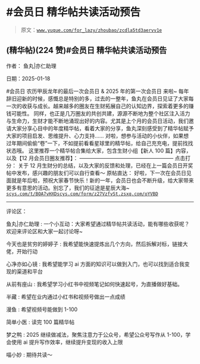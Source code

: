 # #会员日 精华帖共读活动预告

> 原文：[`www.yuque.com/for_lazy/zhoubao/zcdla5td3aervv1e`](https://www.yuque.com/for_lazy/zhoubao/zcdla5td3aervv1e)

## (精华帖)(224 赞)#会员日 精华帖共读活动预告

作者： 鱼丸|亦仁助理

日期：2025-01-18

#会员日 农历甲辰龙年的最后一次会员日 & 2025 年的第一次会员日 来啦~
每年辞旧迎新的时候，感慨总是特别的多，过去的一整年，鱼丸在会员日见证了大家每一次的收获与成长。越来越多的圈友在生财拓展自己的认知边界，探索着更多的赚钱可能性。
同样，也正是几万圈友的共创共建，源源不断地为整个社区注入活力与生命力，生财才能不断地涌现出好的内容。尤其是上个月的会员日活动，我们邀请大家分享心目中的年度精华帖，看着大家的分享，鱼丸深刻感受到了精华帖赋予大家的项目启发、思维提升、心力支持……
对啦，想参与活动的小伙伴，如果想过年期间偷偷“卷”一下，不如提前看看星球里的精华帖，给自己充充电，提前找找状态哦。
这里推荐一个精华帖合集给大家，包含生财小组【新人 100 篇】内容，以及【12 月会员日圈友推荐】： —————————————————— 点击打分： 关于
12 月生财分的总结，以及大家的反馈和处理，已经在上一篇会员日开奖帖中发布，感兴趣的朋友们可以自行查看～ 原帖直达：
好啦，下一次在会员日见面就是年后啦，预祝大家春节快乐！新的一年，会员日也会不断升级，给大家带来更多有意思的活动。别忘了，我们的征途是星辰大海~ [`scys.com/t/BOA7vHXD`](https://scys.com/t/BOA7vHXD)[`scys.com/form/z27VzfvS`](https://scys.com/form/z27VzfvS)[`t.zsxq.com/oYVBD`](https://t.zsxq.com/oYVBD)

* * *

评论区：

鱼丸|亦仁助理 : 一个小互动：大家希望通过精华帖共读活动，能有哪些收获呢？欢迎来评论区和大家一起讨论呀~

今天也是贫穷的婷婷子 : 我希望能快速提炼出几个方向，然后拆解对标，链接大佬，开始行动

心净亦如心镜 : 我希望能学习 ai 方面的知识可以做到入门，也可以找到适合我变现的渠道和平台

从前有座山 : 我希望学习小红书中视频笔记如何快速起号，为直播做好基础。

半藏 : 希望在业内通过小红书和视频号做出一点成绩

漫鱼 : 希望视频号能做到 1-100

简单小医 : 读完 100 篇精华帖

梦之鸭 : 2025 继续做减法，聚焦注意力于公众号，希望公众号写作从 1-100，学会使用 ai 提升写作效率，继续提升变现的收入上限

喵小妙 : 期待共读～